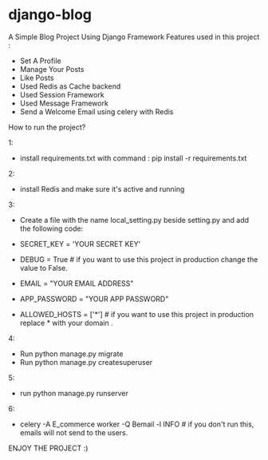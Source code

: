 # django-blog

A Simple Blog Project Using Django Framework  Features used in this project :

* Set A Profile
* Manage Your Posts
* Like Posts
* Used Redis as Cache backend 
* Used Session Framework 
* Used Message Framework 
* Send a Welcome Email using celery with Redis

How to run the project?

1:
  * install requirements.txt with command : pip install -r requirements.txt
  
2:
  * install Redis and make sure it's active and running
  
3:
  * Create a file with the name local_setting.py beside setting.py and add the following code:
  
  * SECRET_KEY = 'YOUR SECRET KEY'
  * DEBUG = True          # if you want to use this project in production change the value to False.
  * EMAIL = "YOUR EMAIL ADDRESS"
  * APP_PASSWORD = "YOUR APP PASSWORD"
  * ALLOWED_HOSTS = ['*']         # if you want to use this project in production replace * with your domain .
  
4: 
  * Run python manage.py migrate
  * Run python manage.py createsuperuser

5:
  * run python manage.py runserver

6:
  * celery -A E_commerce worker -Q Bemail -l INFO   # if you don't run this, emails will not send to the users.

  
ENJOY THE PROJECT :)
    
